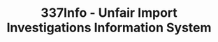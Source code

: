 ---
layout: default
bigquery: https://console.cloud.google.com/bigquery?p=patents-public-data&d=usitc_investigations&page=dataset&project=sheets-management-319211
citation: US International Trade Commission 337Info Unfair Import Investigations Information
  System
contributors: US International Trade Comission
cost: None
description: US International Trade Commission 337Info Unfair Import Investigations
  Information System contains data on investigations done under Section 337. Section
  337 declares the infringement of certain statutory intellectual property rights
  and other forms of unfair competition in import trade to be unlawful practices.
  Most Section 337 investigations involve allegations of patent or registered trademark
  infringement.
documentation: FAQ and tutorial available on the site
last_edit: 04/10/2022, 15:46:06
location: https://pubapps2.usitc.gov/337external/
maintained_by: US International Trade Comission
schema_fields:
- docketNo
- scheduledStartDateEvidHear
- scheduledEndDateEvidHear
- aljAssigned
- dateOfPublicationFrNotice
- teoIdIssueDate
- ouiiParticipation
- cafcAppeals
- issueDateOtherNonFinal
- lastUpdated
- publication_number
- finalDetViolation
- patentNumber
- complainant
- finalIdOnViolationDue
- investigationNo
- ouiiAttorney
- trademarkNumbers
- internalRemand
- targetDate
- currentStatus
- dateCreated
- invUnfairAct
- finalIdOnViolationIssue
- teoIdDueDate
- teoProceedingInvolved
- gcAttorney
- currentActiveALJ
- finalDetNoViolation
- title
- endDateMarkmanHearing
- dateComplaintFiled
- startDateMarkmanHearing
- id
- respondent
- htsNumbers
- patentNumbers
- investigationTermDate
- investigationType
- markmanHearing
- actualEndDateEvidHear
- actualStartDateEvidHear
- copyrightNumbers
- teoReliefGranted
shortname: unfair_import_investigations
tags:
- import
- legal
- trade
timeframe: 2008-2021 (prior to 2008 downloadable as a JSON file)
title: 337Info - Unfair Import Investigations Information System
uuid: 2721f5ec-e599-4890-9265-9706719fc71e
---